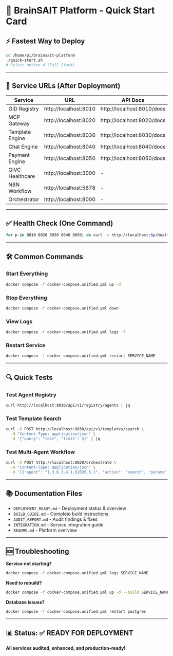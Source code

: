 # 🚀 BrainSAIT Platform - Quick Start Card

## ⚡ Fastest Way to Deploy

```bash
cd /home/pi/brainsait-platform
./quick-start.sh
# Select option 4 (Full Stack)
```

---

## 🔗 Service URLs (After Deployment)

| Service | URL | API Docs |
|---------|-----|----------|
| OID Registry | http://localhost:8010 | http://localhost:8010/docs |
| MCP Gateway | http://localhost:8020 | http://localhost:8020/docs |
| Template Engine | http://localhost:8030 | http://localhost:8030/docs |
| Chat Engine | http://localhost:8040 | http://localhost:8040/docs |
| Payment Engine | http://localhost:8050 | http://localhost:8050/docs |
| GIVC Healthcare | http://localhost:3000 | - |
| N8N Workflow | http://localhost:5678 | - |
| Orchestrator | http://localhost:8000 | - |

---

## ✅ Health Check (One Command)

```bash
for p in 8010 8020 8030 8040 8050; do curl -s http://localhost:$p/health | jq -r '"\(.service): \(.status)"'; done
```

---

## 🛠️ Common Commands

### Start Everything
```bash
docker compose -f docker-compose.unified.yml up -d
```

### Stop Everything
```bash
docker compose -f docker-compose.unified.yml down
```

### View Logs
```bash
docker compose -f docker-compose.unified.yml logs -f
```

### Restart Service
```bash
docker compose -f docker-compose.unified.yml restart SERVICE_NAME
```

---

## 🔍 Quick Tests

### Test Agent Registry
```bash
curl http://localhost:8010/api/v1/registry/agents | jq
```

### Test Template Search
```bash
curl -X POST http://localhost:8030/api/v1/templates/search \
  -H "Content-Type: application/json" \
  -d '{"query": "test", "limit": 5}' | jq
```

### Test Multi-Agent Workflow
```bash
curl -X POST http://localhost:8020/orchestrate \
  -H "Content-Type: application/json" \
  -d '[{"agent": "1.3.6.1.4.1.61026.6.1", "action": "search", "params": {"query": "test"}}]' | jq
```

---

## 📚 Documentation Files

- `DEPLOYMENT_READY.md` - Deployment status & overview
- `BUILD_GUIDE.md` - Complete build instructions
- `AUDIT_REPORT.md` - Audit findings & fixes
- `INTEGRATION.md` - Service integration guide
- `README.md` - Platform overview

---

## 🆘 Troubleshooting

**Service not starting?**
```bash
docker compose -f docker-compose.unified.yml logs SERVICE_NAME
```

**Need to rebuild?**
```bash
docker compose -f docker-compose.unified.yml up -d --build SERVICE_NAME
```

**Database issues?**
```bash
docker compose -f docker-compose.unified.yml restart postgres
```

---

## 📊 Status: ✅ READY FOR DEPLOYMENT

**All services audited, enhanced, and production-ready!**
